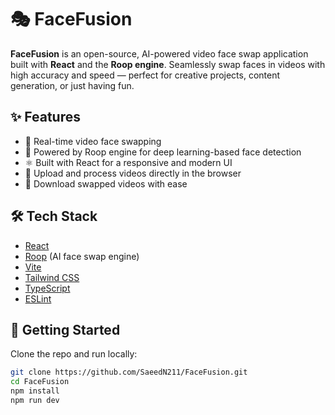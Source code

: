 # 🎭 FaceFusion

**FaceFusion** is an open-source, AI-powered video face swap application built with **React** and the **Roop engine**. Seamlessly swap faces in videos with high accuracy and speed — perfect for creative projects, content generation, or just having fun.

## ✨ Features

- 🔄 Real-time video face swapping
- 🧠 Powered by Roop engine for deep learning-based face detection
- ⚛️ Built with React for a responsive and modern UI
- 🎥 Upload and process videos directly in the browser
- 💾 Download swapped videos with ease

## 🛠️ Tech Stack

- [React](https://reactjs.org/)
- [Roop](https://github.com/s0md3v/roop) (AI face swap engine)
- [Vite](https://vitejs.dev/)
- [Tailwind CSS](https://tailwindcss.com/)
- [TypeScript](https://www.typescriptlang.org/)
- [ESLint](https://eslint.org/)

## 🚀 Getting Started

Clone the repo and run locally:

```bash
git clone https://github.com/SaeedN211/FaceFusion.git
cd FaceFusion
npm install
npm run dev
